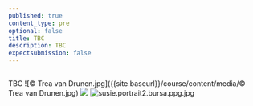 ```yaml
---
published: true
content_type: pre
optional: false
title: TBC
description: TBC
expectsubmission: false
---
```

## 

TBC
![© Trea van Drunen.jpg]({{site.baseurl}}/course/content/media/© Trea van Drunen.jpg)
![]({{site.baseurl}}/course/content/media/bracco_headshot.jpg)
![susie.portrait2.bursa.ppg.jpg]({{site.baseurl}}/course/content/media/susie.portrait2.bursa.ppg.jpg)
